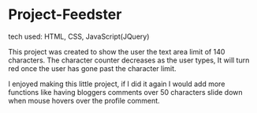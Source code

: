 # Project-Feedster
tech used:
HTML, CSS, JavaScript(JQuery)

This project was created to show the user the text area limit of 140 characters. The character counter decreases as the user types, It will turn red once the user has gone past the character limit.

I enjoyed making this little project, if I did it again I would add more functions like having bloggers comments over 50 characters slide down when mouse hovers over the profile comment. 
